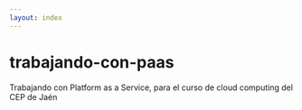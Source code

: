 ```yaml
---
layout: index
---
```


trabajando-con-paas
===================

Trabajando con Platform as a Service, para el curso de cloud computing del CEP de Jaén

